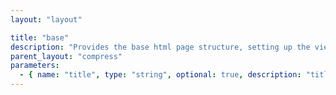 ```yaml
---
layout: "layout"

title: "base"
description: "Provides the base html page structure, setting up the viewport and including css and scripts. Accepts content for the body."
parent_layout: "compress"
parameters:
  - { name: "title", type: "string", optional: true, description: "title of the page, used to render in indices. If not provided, defaults to sanitized file name." }
---
```

